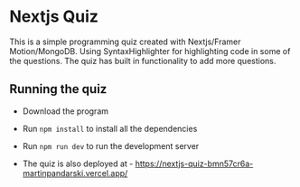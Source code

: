 # Nextjs Quiz

This is a simple programming quiz created with Nextjs/Framer Motion/MongoDB.
Using SyntaxHighlighter for highlighting code in some of the questions.
The quiz has built in functionality to add more questions.

## Running the quiz

* Download the program
* Run `npm install` to install all the dependencies
* Run `npm run dev` to run the development server

* The quiz is also deployed at - https://nextjs-quiz-bmn57cr6a-martinpandarski.vercel.app/
